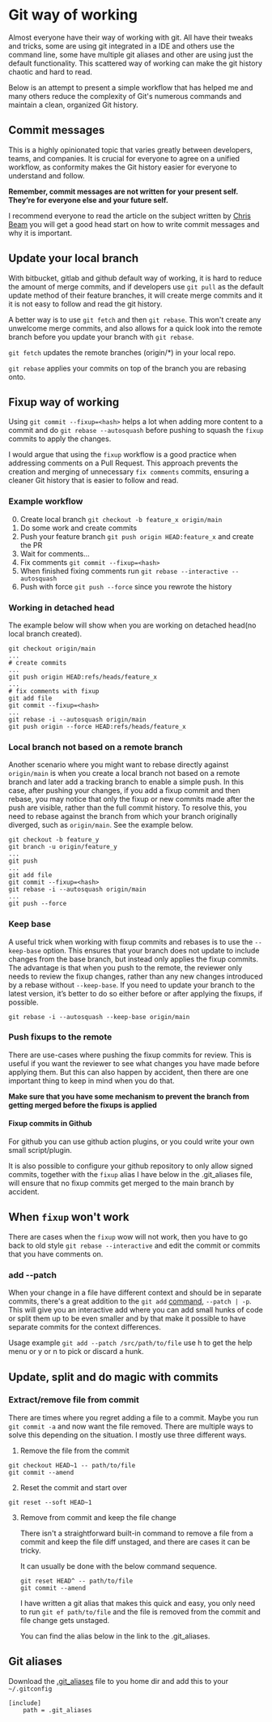 # Git way of working
Almost everyone have their way of working with git. All have their tweaks and
tricks, some are using git integrated in a IDE and others use the command line,
some have multiple git aliases and other are using just the default
functionality. This scattered way of working can make the git history chaotic
and hard to read.

Below is an attempt to present a simple workflow that has helped me and many
others reduce the complexity of Git's numerous commands and maintain a clean,
organized Git history.

## Commit messages
This is a highly opinionated topic that varies greatly between developers,
teams, and companies. It is crucial for everyone to agree on a unified
workflow, as conformity makes the Git history easier for everyone to understand
and follow.

__Remember, commit messages are not written for your present self. They’re for
everyone else and your future self.__

I recommend everyone to read the article on the subject written by [Chris Beam](https://chris.beams.io/posts/git-commit/#imperative)
you will get a good head start on how to write commit messages and why it is
important.

## Update your local branch
With bitbucket, gitlab and github default way of working, it is hard to reduce
the amount of merge commits, and if developers use `git pull` as the default
update method of their feature branches, it will create merge commits and it
it is not easy to follow and read the git history.

A better way is to use `git fetch` and then `git rebase`. This won't create any
unwelcome merge commits, and also allows for a quick look into the remote
branch before you update your branch with `git rebase`.

`git fetch` updates the remote branches (origin/*) in your local repo.

`git rebase` applies your commits on top of the branch you are
rebasing onto.

## Fixup way of working
Using `git commit --fixup=<hash>` helps a lot when adding more content to a
commit and do `git rebase --autosquash` before pushing to
squash the `fixup` commits to apply the changes.

I would argue that using the `fixup` workflow is a good practice when addressing
comments on a Pull Request. This approach prevents the creation and merging of
unnecessary `fix comments` commits, ensuring a cleaner Git history that is
easier to follow and read.

### Example workflow
0. Create local branch `git checkout -b feature_x origin/main`
1. Do some work and create commits
2. Push your feature branch `git push origin HEAD:feature_x` and create the PR
3. Wait for comments...
4. Fix comments `git commit --fixup=<hash>`
5. When finished fixing comments run `git rebase --interactive --autosquash`
6. Push with force `git push --force` since you rewrote the history

### Working in detached head
The example below will show when you are working on detached head(no local
branch created).

```
git checkout origin/main
...
# create commits
...
git push origin HEAD:refs/heads/feature_x
...
# fix comments with fixup
git add file
git commit --fixup=<hash>
...
git rebase -i --autosquash origin/main
git push origin --force HEAD:refs/heads/feature_x
```

### Local branch not based on a remote branch
Another scenario where you might want to rebase directly against `origin/main` is
when you create a local branch not based on a remote branch and later add a
tracking branch to enable a simple push. In this case, after pushing your
changes, if you add a fixup commit and then rebase, you may notice that only
the fixup or new commits made after the push are visible, rather than the full
commit history. To resolve this, you need to rebase against the branch from
which your branch originally diverged, such as `origin/main`. See the example
below.

```
git checkout -b feature_y
git branch -u origin/feature_y
...
git push
...
git add file
git commit --fixup=<hash>
git rebase -i --autosquash origin/main
...
git push --force

```

### Keep base
A useful trick when working with fixup commits and rebases is to use the
`--keep-base` option. This ensures that your branch does not update to include
changes from the base branch, but instead only applies the fixup commits. The
advantage is that when you push to the remote, the reviewer only needs to
review the fixup changes, rather than any new changes introduced by a rebase
without `--keep-base`. If you need to update your branch to the latest version,
it’s better to do so either before or after applying the fixups, if possible.

```
git rebase -i --autosquash --keep-base origin/main
```

### Push fixups to the remote
There are use-cases where pushing the fixup commits for review. This is useful
if you want the reviewer to see what changes you have made before applying
them. But this can also happen by accident, then there are one important thing
to keep in mind when you do that.

__Make sure that you have some mechanism to prevent the branch from getting
merged before the fixups is applied__

#### Fixup commits in Github
For github you can use github action plugins, or you could write your own
small script/plugin.

It is also possible to configure your github repository to only allow signed
commits, together with the `fixup` alias I have below in the
.git_aliases file, will ensure that no fixup commits get merged to the main
branch by accident.

## When `fixup` won't work
There are cases when the `fixup` wow will not work, then you have to go back to
old style `git rebase --interactive` and edit the commit or commits that you
have comments on.

### add --patch
When your change in a file have different context and should be in separate
commits, there's a great addition to the `git add` [command](https://git-scm.com/docs/git-add#Documentation/git-add.txt---patch), `--patch | -p`.
This will give you an interactive add where you can add small hunks of code or split
them up to be even smaller and by that make it possible to have separate commits
for the context differences.

Usage example `git add --patch /src/path/to/file`
use h to get the help menu or y or n to pick or discard a hunk.

## Update, split and do magic with commits

### Extract/remove file from commit
There are times where you regret adding a file to a commit. Maybe you run
`git commit -a` and now want the file removed.
There are multiple ways to solve this depending on the situation.
I mostly use three different ways.

1. Remove the file from the commit
```
git checkout HEAD~1 -- path/to/file
git commit --amend
```

2. Reset the commit and start over
```
git reset --soft HEAD~1
```

3. Remove from commit and keep the file change

   There isn't a straightforward built-in command to remove a file from a commit
   and keep the file diff unstaged, and there are cases it can be tricky.

   It can usually be done with the below command sequence.
   ```
   git reset HEAD^ -- path/to/file
   git commit --amend
   ```

   I have written a git alias that makes this quick and easy, you only need to run
   `git ef path/to/file` and the file is removed from the commit and file change
   gets unstaged.

   You can find the alias below in the link to the .git_aliases.

## Git aliases
Download the [.git_aliases](https://raw.githubusercontent.com/hk4n/hk4n.github.io/refs/heads/main/git-wow/.git_aliases) file to you home dir and add this to your `~/.gitconfig`
```
[include]
    path = .git_aliases
```
